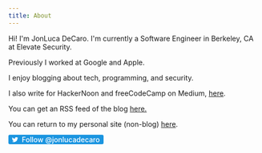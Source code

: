 ```yaml
---
title: About
---
```


Hi! I'm JonLuca DeCaro. I'm currently a Software Engineer in Berkeley, CA at Elevate Security.

Previously I worked at Google and Apple. 

I enjoy blogging about tech, programming, and security. 

I also write for HackerNoon and freeCodeCamp on Medium, [here](https://medium.com/@jonluca).

You can get an RSS feed of the blog <a href="/feed.xml">here.</a>

You can return to my personal site (non-blog) [here](https://jonlu.ca).

<style>
.twt-btn-o{max-width:100%}.twt-btn{position:relative;text-decoration:none;height:20px;box-sizing:border-box;padding:1px 8px 1px 6px;background-color:#1b95e0;color:#fff;border-radius:3px;font-weight:500;cursor:pointer}.rtl .twt-btn{padding:1px 6px 1px 8px;text-decoration:none;}.twt-btn:active,.twt-btn:focus,.twt-btn:hover{background-color:#0c7abf}.twt-btn:active{box-shadow:inset 0 3px 5px rgba(0,0,0,.1)}.xl .twt-btn:active{box-shadow:inset 0 3px 7px rgba(0,0,0,.1)}.twt-btn i{position:relative;top:2px;display:inline-block;width:14px;height:14px;text-decoration:none;background:transparent 0 0 no-repeat;background-image:url(data:image/svg+xml,%3Csvg%20xmlns%3D%22http%3A%2F%2Fwww.w3.org%2F2000%2Fsvg%22%20viewBox%3D%220%200%2072%2072%22%3E%3Cpath%20fill%3D%22none%22%20d%3D%22M0%200h72v72H0z%22%2F%3E%3Cpath%20class%3D%22icon%22%20fill%3D%22%23fff%22%20d%3D%22M68.812%2015.14c-2.348%201.04-4.87%201.744-7.52%202.06%202.704-1.62%204.78-4.186%205.757-7.243-2.53%201.5-5.33%202.592-8.314%203.176C56.35%2010.59%2052.948%209%2049.182%209c-7.23%200-13.092%205.86-13.092%2013.093%200%201.026.118%202.02.338%202.98C25.543%2024.527%2015.9%2019.318%209.44%2011.396c-1.125%201.936-1.77%204.184-1.77%206.58%200%204.543%202.312%208.552%205.824%2010.9-2.146-.07-4.165-.658-5.93-1.64-.002.056-.002.11-.002.163%200%206.345%204.513%2011.638%2010.504%2012.84-1.1.298-2.256.457-3.45.457-.845%200-1.666-.078-2.464-.23%201.667%205.2%206.5%208.985%2012.23%209.09-4.482%203.51-10.13%205.605-16.26%205.605-1.055%200-2.096-.06-3.122-.184%205.794%203.717%2012.676%205.882%2020.067%205.882%2024.083%200%2037.25-19.95%2037.25-37.25%200-.565-.013-1.133-.038-1.693%202.558-1.847%204.778-4.15%206.532-6.774z%22%2F%3E%3C%2Fsvg%3E)}.twt-btn .label{margin-left:3px;white-space:nowrap; color:white;}.twt-btn .label b{font-weight:500;white-space:nowrap}</style>

<a target="_blank" class="twt-btn" title="Follow @jonlucadecaro on Twitter" href="https://twitter.com/jonlucadecaro">
<i></i>
<span class="label">Follow @jonlucadecaro</span>
</a>